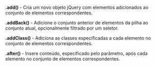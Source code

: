 **.add()** - Cria um novo objeto jQuery com elementos adicionados ao conjunto de elementos correspondentes.

**.addBack()** - Adicione o conjunto anterior de elementos da pilha ao conjunto atual, opcionalmente filtrado por um seletor.

**.addClass()** - Adiciona as classes especificadas a cada elemento no conjunto de elementos correspondentes.

**.after()** - Insere conteúdo, especificado pelo parâmetro, após cada elemento no conjunto de elementos correspondentes.
